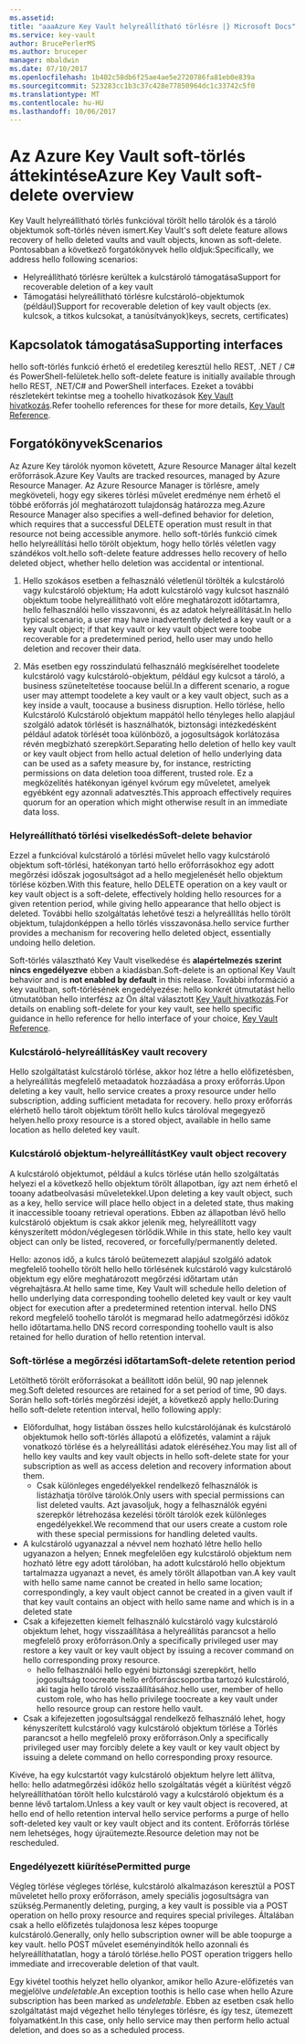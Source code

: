 ```yaml
---
ms.assetid: 
title: "aaaAzure Key Vault helyreállítható törlésre |} Microsoft Docs"
ms.service: key-vault
author: BrucePerlerMS
ms.author: bruceper
manager: mbaldwin
ms.date: 07/10/2017
ms.openlocfilehash: 1b402c58db6f25ae4ae5e2720786fa81eb0e839a
ms.sourcegitcommit: 523283cc1b3c37c428e77850964dc1c33742c5f0
ms.translationtype: MT
ms.contentlocale: hu-HU
ms.lasthandoff: 10/06/2017
---
```

# <a name="azure-key-vault-soft-delete-overview"></a><span data-ttu-id="1caac-102">Az Azure Key Vault soft-törlés áttekintése</span><span class="sxs-lookup"><span data-stu-id="1caac-102">Azure Key Vault soft-delete overview</span></span>

<span data-ttu-id="1caac-103">Key Vault helyreállítható törlés funkcióval törölt hello tárolók és a tároló objektumok soft-törlés néven ismert.</span><span class="sxs-lookup"><span data-stu-id="1caac-103">Key Vault's soft delete feature allows recovery of hello deleted vaults and vault objects, known as soft-delete.</span></span> <span data-ttu-id="1caac-104">Pontosabban a következő forgatókönyvek hello oldjuk:</span><span class="sxs-lookup"><span data-stu-id="1caac-104">Specifically, we address hello following scenarios:</span></span>

- <span data-ttu-id="1caac-105">Helyreállítható törlésre kerültek a kulcstároló támogatása</span><span class="sxs-lookup"><span data-stu-id="1caac-105">Support for recoverable deletion of a key vault</span></span>
- <span data-ttu-id="1caac-106">Támogatási helyreállítható törlésre kulcstároló-objektumok (például)</span><span class="sxs-lookup"><span data-stu-id="1caac-106">Support for recoverable deletion of key vault objects (ex.</span></span> <span data-ttu-id="1caac-107">kulcsok, a titkos kulcsokat, a tanúsítványok)</span><span class="sxs-lookup"><span data-stu-id="1caac-107">keys, secrets, certificates)</span></span>

## <a name="supporting-interfaces"></a><span data-ttu-id="1caac-108">Kapcsolatok támogatása</span><span class="sxs-lookup"><span data-stu-id="1caac-108">Supporting interfaces</span></span>

<span data-ttu-id="1caac-109">hello soft-törlés funkció érhető el eredetileg keresztül hello REST, .NET / C# és PowerShell-felületek.</span><span class="sxs-lookup"><span data-stu-id="1caac-109">hello soft-delete feature is initially available through hello REST, .NET/C# and PowerShell interfaces.</span></span> <span data-ttu-id="1caac-110">Ezeket a további részletekért tekintse meg a toohello hivatkozások [Key Vault hivatkozás](https://docs.microsoft.com/azure/key-vault/).</span><span class="sxs-lookup"><span data-stu-id="1caac-110">Refer toohello references for these for more details, [Key Vault Reference](https://docs.microsoft.com/azure/key-vault/).</span></span>

## <a name="scenarios"></a><span data-ttu-id="1caac-111">Forgatókönyvek</span><span class="sxs-lookup"><span data-stu-id="1caac-111">Scenarios</span></span>

<span data-ttu-id="1caac-112">Az Azure Key tárolók nyomon követett, Azure Resource Manager által kezelt erőforrások.</span><span class="sxs-lookup"><span data-stu-id="1caac-112">Azure Key Vaults are tracked resources, managed by Azure Resource Manager.</span></span> <span data-ttu-id="1caac-113">Az Azure Resource Manager is törlésre, amely megköveteli, hogy egy sikeres törlési művelet eredménye nem érhető el többé erőforrás jól meghatározott tulajdonság határozza meg.</span><span class="sxs-lookup"><span data-stu-id="1caac-113">Azure Resource Manager also specifies a well-defined behavior for deletion, which requires that a successful DELETE operation must result in that resource not being accessible anymore.</span></span> <span data-ttu-id="1caac-114">hello soft-törlés funkció címek hello helyreállítási hello törölt objektum, hogy hello törlés véletlen vagy szándékos volt.</span><span class="sxs-lookup"><span data-stu-id="1caac-114">hello soft-delete feature addresses hello recovery of hello deleted object, whether hello deletion was accidental or intentional.</span></span>

1. <span data-ttu-id="1caac-115">Hello szokásos esetben a felhasználó véletlenül törölték a kulcstároló vagy kulcstároló objektum; Ha adott kulcstároló vagy kulcsot használó objektum toobe helyreállítható volt előre meghatározott időtartamra, hello felhasználói hello visszavonni, és az adatok helyreállítását.</span><span class="sxs-lookup"><span data-stu-id="1caac-115">In hello typical scenario, a user may have inadvertently deleted a key vault or a key vault object; if that key vault or key vault object were toobe recoverable for a predetermined period, hello user may undo hello deletion and recover their data.</span></span>

2. <span data-ttu-id="1caac-116">Más esetben egy rosszindulatú felhasználó megkísérelhet toodelete kulcstároló vagy kulcstároló-objektum, például egy kulcsot a tároló, a business szüneteltetése toocause belül.</span><span class="sxs-lookup"><span data-stu-id="1caac-116">In a different scenario, a rogue user may attempt toodelete a key vault or a key vault object, such as a key inside a vault, toocause a business disruption.</span></span> <span data-ttu-id="1caac-117">Hello törlése, hello Kulcstároló Kulcstároló objektum mappától hello tényleges hello alapjául szolgáló adatok törlését is használhatók, biztonsági intézkedésként például adatok törlését tooa különböző, a jogosultságok korlátozása révén megbízható szerepkört.</span><span class="sxs-lookup"><span data-stu-id="1caac-117">Separating hello deletion of hello key vault or key vault object from hello actual deletion of hello underlying data can be used as a safety measure by, for instance, restricting permissions on data deletion tooa different, trusted role.</span></span> <span data-ttu-id="1caac-118">Ez a megközelítés hatékonyan igényel kvórum egy műveletet, amelyek egyébként egy azonnali adatvesztés.</span><span class="sxs-lookup"><span data-stu-id="1caac-118">This approach effectively requires quorum for an operation which might otherwise result in an immediate data loss.</span></span>

### <a name="soft-delete-behavior"></a><span data-ttu-id="1caac-119">Helyreállítható törlési viselkedés</span><span class="sxs-lookup"><span data-stu-id="1caac-119">Soft-delete behavior</span></span>

<span data-ttu-id="1caac-120">Ezzel a funkcióval kulcstároló a törlési művelet hello vagy kulcstároló objektum soft-törlési, hatékonyan tartó hello erőforrásokhoz egy adott megőrzési időszak jogosultságot ad a hello megjelenését hello objektum törlése közben.</span><span class="sxs-lookup"><span data-stu-id="1caac-120">With this feature, hello DELETE operation on a key vault or key vault object is a soft-delete, effectively holding hello resources for a given retention period, while giving hello appearance that hello object is deleted.</span></span> <span data-ttu-id="1caac-121">További hello szolgáltatás lehetővé teszi a helyreállítás hello törölt objektum, tulajdonképpen a hello törlés visszavonása.</span><span class="sxs-lookup"><span data-stu-id="1caac-121">hello service further provides a mechanism for recovering hello deleted object, essentially undoing hello deletion.</span></span> 

<span data-ttu-id="1caac-122">Soft-törlés választható Key Vault viselkedése és **alapértelmezés szerint nincs engedélyezve** ebben a kiadásban.</span><span class="sxs-lookup"><span data-stu-id="1caac-122">Soft-delete is an optional Key Vault behavior and is **not enabled by default** in this release.</span></span> <span data-ttu-id="1caac-123">További információ a key vaultban, soft-törlésének engedélyezése: hello konkrét útmutatást hello útmutatóban hello interfész az Ön által választott [Key Vault hivatkozás](https://docs.microsoft.com/azure/key-vault/).</span><span class="sxs-lookup"><span data-stu-id="1caac-123">For details on enabling soft-delete for your key vault, see hello specific guidance in hello reference for hello interface of your choice, [Key Vault Reference](https://docs.microsoft.com/azure/key-vault/).</span></span>

### <a name="key-vault-recovery"></a><span data-ttu-id="1caac-124">Kulcstároló-helyreállítás</span><span class="sxs-lookup"><span data-stu-id="1caac-124">Key vault recovery</span></span>

<span data-ttu-id="1caac-125">Hello szolgáltatást kulcstároló törlése, akkor hoz létre a hello előfizetésben, a helyreállítás megfelelő metaadatok hozzáadása a proxy erőforrás.</span><span class="sxs-lookup"><span data-stu-id="1caac-125">Upon deleting a key vault, hello service creates a proxy resource under hello subscription, adding sufficient metadata for recovery.</span></span> <span data-ttu-id="1caac-126">hello proxy erőforrás elérhető hello tárolt objektum törölt hello kulcs tárolóval megegyező helyen.</span><span class="sxs-lookup"><span data-stu-id="1caac-126">hello proxy resource is a stored object, available in hello same location as hello deleted key vault.</span></span> 

### <a name="key-vault-object-recovery"></a><span data-ttu-id="1caac-127">Kulcstároló objektum-helyreállítást</span><span class="sxs-lookup"><span data-stu-id="1caac-127">Key vault object recovery</span></span>

<span data-ttu-id="1caac-128">A kulcstároló objektumot, például a kulcs törlése után hello szolgáltatás helyezi el a következő hello objektum törölt állapotban, így azt nem érhető el tooany adatbeolvasási műveletekkel.</span><span class="sxs-lookup"><span data-stu-id="1caac-128">Upon deleting a key vault object, such as a key, hello service will place hello object in a deleted state, thus making it inaccessible tooany retrieval operations.</span></span> <span data-ttu-id="1caac-129">Ebben az állapotban lévő hello kulcstároló objektum is csak akkor jelenik meg, helyreállított vagy kényszerített módon/véglegesen törlődik.</span><span class="sxs-lookup"><span data-stu-id="1caac-129">While in this state, hello key vault object can only be listed, recovered, or forcefully/permanently deleted.</span></span> 

<span data-ttu-id="1caac-130">Hello: azonos idő, a kulcs tároló beütemezett alapjául szolgáló adatok megfelelő toohello törölt hello hello törlésének kulcstároló vagy kulcstároló objektum egy előre meghatározott megőrzési időtartam után végrehajtásra.</span><span class="sxs-lookup"><span data-stu-id="1caac-130">At hello same time, Key Vault will schedule hello deletion of hello underlying data corresponding toohello deleted key vault or key vault object for execution after a predetermined retention interval.</span></span> <span data-ttu-id="1caac-131">hello DNS rekord megfelelő toohello tárolót is megmarad hello adatmegőrzési időköz hello időtartama.</span><span class="sxs-lookup"><span data-stu-id="1caac-131">hello DNS record corresponding toohello vault is also retained for hello duration of hello retention interval.</span></span>

### <a name="soft-delete-retention-period"></a><span data-ttu-id="1caac-132">Soft-törlése a megőrzési időtartam</span><span class="sxs-lookup"><span data-stu-id="1caac-132">Soft-delete retention period</span></span>

<span data-ttu-id="1caac-133">Letölthető törölt erőforrásokat a beállított időn belül, 90 nap jelennek meg.</span><span class="sxs-lookup"><span data-stu-id="1caac-133">Soft deleted resources are retained for a set period of time, 90 days.</span></span> <span data-ttu-id="1caac-134">Során hello soft-törlés megőrzési idejét, a következő apply hello:</span><span class="sxs-lookup"><span data-stu-id="1caac-134">During hello soft-delete retention interval, hello following apply:</span></span>

- <span data-ttu-id="1caac-135">Előfordulhat, hogy listában összes hello kulcstárolójának és kulcstároló objektumok hello soft-törlés állapotú a előfizetés, valamint a rájuk vonatkozó törlése és a helyreállítási adatok eléréséhez.</span><span class="sxs-lookup"><span data-stu-id="1caac-135">You may list all of hello key vaults and key vault objects in hello soft-delete state for your subscription as well as access deletion and recovery information about them.</span></span>
    - <span data-ttu-id="1caac-136">Csak különleges engedélyekkel rendelkező felhasználók is listázhatja törölve tárolók.</span><span class="sxs-lookup"><span data-stu-id="1caac-136">Only users with special permissions can list deleted vaults.</span></span> <span data-ttu-id="1caac-137">Azt javasoljuk, hogy a felhasználók egyéni szerepkör létrehozása kezelési törölt tárolók ezek különleges engedélyekkel.</span><span class="sxs-lookup"><span data-stu-id="1caac-137">We recommend that our users create a custom role with these special permissions for handling deleted vaults.</span></span>
- <span data-ttu-id="1caac-138">A kulcstároló ugyanazzal a névvel nem hozható létre hello hello ugyanazon a helyen; Ennek megfelelően egy kulcstároló objektum nem hozható létre egy adott tárolóban, ha adott kulcstároló hello objektum tartalmazza ugyanazt a nevet, és amely törölt állapotban van.</span><span class="sxs-lookup"><span data-stu-id="1caac-138">A key vault with hello same name cannot be created in hello same location; correspondingly, a key vault object cannot be created in a given vault if that key vault contains an object with hello same name and which is in a deleted state</span></span> 
- <span data-ttu-id="1caac-139">Csak a kifejezetten kiemelt felhasználó kulcstároló vagy kulcstároló objektum lehet, hogy visszaállítása a helyreállítás parancsot a hello megfelelő proxy erőforráson.</span><span class="sxs-lookup"><span data-stu-id="1caac-139">Only a specifically privileged user may restore a key vault or key vault object by issuing a recover command on hello corresponding proxy resource.</span></span>
    - <span data-ttu-id="1caac-140">hello felhasználói hello egyéni biztonsági szerepkört, hello jogosultság toocreate hello erőforráscsoportba tartozó kulcstároló, aki tagja hello tároló visszaállításához.</span><span class="sxs-lookup"><span data-stu-id="1caac-140">hello user, member of hello custom role, who has hello privilege toocreate a key vault under hello resource group can restore hello vault.</span></span>
- <span data-ttu-id="1caac-141">Csak a kifejezetten jogosultsággal rendelkező felhasználó lehet, hogy kényszerített kulcstároló vagy kulcstároló objektum törlése a Törlés parancsot a hello megfelelő proxy erőforráson.</span><span class="sxs-lookup"><span data-stu-id="1caac-141">Only a specifically privileged user may forcibly delete a key vault or key vault object by issuing a delete command on hello corresponding proxy resource.</span></span>

<span data-ttu-id="1caac-142">Kivéve, ha egy kulcstartót vagy kulcstároló objektum helyre lett állítva, hello: hello adatmegőrzési időköz hello szolgáltatás végét a kiürítést végző helyreállíthatóan törölt hello kulcstároló vagy a kulcstároló objektum és a benne lévő tartalom.</span><span class="sxs-lookup"><span data-stu-id="1caac-142">Unless a key vault or key vault object is recovered, at hello end of hello retention interval hello service performs a purge of hello soft-deleted key vault or key vault object and its content.</span></span> <span data-ttu-id="1caac-143">Erőforrás törlése nem lehetséges, hogy újraütemezte.</span><span class="sxs-lookup"><span data-stu-id="1caac-143">Resource deletion may not be rescheduled.</span></span>

### <a name="permitted-purge"></a><span data-ttu-id="1caac-144">Engedélyezett kiürítése</span><span class="sxs-lookup"><span data-stu-id="1caac-144">Permitted purge</span></span>

<span data-ttu-id="1caac-145">Végleg törlése végleges törlése, kulcstároló alkalmazáson keresztül a POST műveletet hello proxy erőforráson, amely speciális jogosultságra van szükség.</span><span class="sxs-lookup"><span data-stu-id="1caac-145">Permanently deleting, purging, a key vault is possible via a POST operation on hello proxy resource and requires special privileges.</span></span> <span data-ttu-id="1caac-146">Általában csak a hello előfizetés tulajdonosa lesz képes toopurge kulcstároló.</span><span class="sxs-lookup"><span data-stu-id="1caac-146">Generally, only hello subscription owner will be able toopurge a key vault.</span></span> <span data-ttu-id="1caac-147">hello POST művelet eseményindítók hello azonnali és helyreállíthatatlan, hogy a tároló törlése.</span><span class="sxs-lookup"><span data-stu-id="1caac-147">hello POST operation triggers hello immediate and irrecoverable deletion of that vault.</span></span> 

<span data-ttu-id="1caac-148">Egy kivétel toothis helyzet hello olyankor, amikor hello Azure-előfizetés van megjelölve *undeletable*.</span><span class="sxs-lookup"><span data-stu-id="1caac-148">An exception toothis is hello case when hello Azure subscription has been marked as *undeletable*.</span></span> <span data-ttu-id="1caac-149">Ebben az esetben csak hello szolgáltatást majd végezhet hello tényleges törlésre, és így tesz, ütemezett folyamatként.</span><span class="sxs-lookup"><span data-stu-id="1caac-149">In this case, only hello service may then perform hello actual deletion, and does so as a scheduled process.</span></span> 



